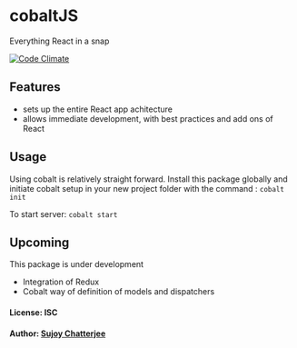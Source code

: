 # cobaltJS

Everything React in a snap

[![Code Climate](https://codeclimate.com/github/sujoychatter/cobalt-js/badges/gpa.svg)](https://codeclimate.com/github/sujoychatter/cobalt-js)

## Features

* sets up the entire React app achitecture
* allows immediate development, with best practices and add ons of React

## Usage
Using cobalt is relatively straight forward. Install this package globally and initiate cobalt setup in your new project folder with the command : ``` cobalt init ```

To start server:
``` cobalt start  ```


## Upcoming
This package is under development

* Integration of Redux
* Cobalt way of definition of models and dispatchers


#### License: ISC
#### Author: [Sujoy Chatterjee](http://github.com/sujoychatter)
